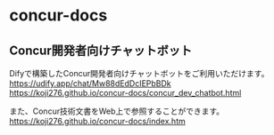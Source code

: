 # concur-docs

## Concur開発者向けチャットボット

Difyで構築したConcur開発者向けチャットボットをご利用いただけます。
https://udify.app/chat/Mw88dEdDcIEPbBDk
https://koji276.github.io/concur-docs/concur_dev_chatbot.html

また、Concur技術文書をWeb上で参照することができます。
https://koji276.github.io/concur-docs/index.htm
